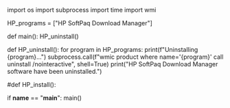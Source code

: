 import os
import subprocess
import time
import wmi

HP_programs = ["HP SoftPaq Download Manager"]

def main():
    HP_uninstall()

def HP_uninstall():
    for program in HP_programs:
        print(f"Uninstalling {program}...")
        subprocess.call(f"wmic product where name='{program}' call uninstall /nointeractive", shell=True)
    print("HP SoftPaq Download Manager software have been uninstalled.")

#def HP_install():

if __name__ == "__main__":
    main()
